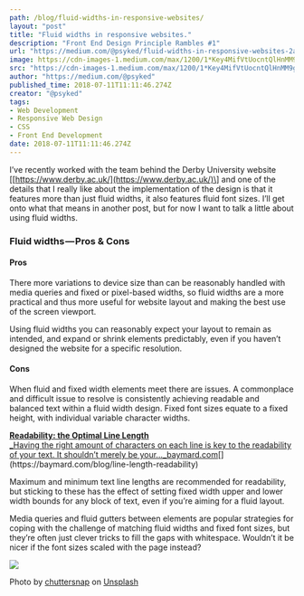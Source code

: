 ```yaml
---
path: /blog/fluid-widths-in-responsive-websites/
layout: "post"
title: "Fluid widths in responsive websites."
description: "Front End Design Principle Rambles #1"
url: "https://medium.com/@psyked/fluid-widths-in-responsive-websites-2a02499295d9"
image: https://cdn-images-1.medium.com/max/1200/1*Key4MifVtUocntQlHnMM9g.jpeg
src: "https://cdn-images-1.medium.com/max/1200/1*Key4MifVtUocntQlHnMM9g.jpeg"
author: "https://medium.com/@psyked"
published_time: 2018-07-11T11:11:46.274Z
creator: "@psyked"
tags:
- Web Development
- Responsive Web Design
- CSS
- Front End Development
date: 2018-07-11T11:11:46.274Z
---
```


I’ve recently worked with the team behind the Derby University website \[[https://www.derby.ac.uk/](https://www.derby.ac.uk/)\] and one of the details that I really like about the implementation of the design is that it features more than just fluid widths, it also features fluid font sizes. I’ll get onto what that means in another post, but for now I want to talk a little about using fluid widths.

### Fluid widths — Pros & Cons

#### Pros

There more variations to device size than can be reasonably handled with media queries and fixed or pixel-based widths, so fluid widths are a more practical and thus more useful for website layout and making the best use of the screen viewport.

Using fluid widths you can reasonably expect your layout to remain as intended, and expand or shrink elements predictably, even if you haven’t designed the website for a specific resolution.

#### Cons

When fluid and fixed width elements meet there are issues. A commonplace and difficult issue to resolve is consistently achieving readable and balanced text within a fluid width design. Fixed font sizes equate to a fixed height, with individual variable character widths.

[**Readability: the Optimal Line Length**  
_Having the right amount of characters on each line is key to the readability of your text. It shouldn’t merely be your…_baymard.com](https://baymard.com/blog/line-length-readability "https://baymard.com/blog/line-length-readability")[](https://baymard.com/blog/line-length-readability)

Maximum and minimum text line lengths are recommended for readability, but sticking to these has the effect of setting fixed width upper and lower width bounds for any block of text, even if you’re aiming for a fluid layout.

Media queries and fluid gutters between elements are popular strategies for coping with the challenge of matching fluid widths and fixed font sizes, but they’re often just clever tricks to fill the gaps with whitespace. Wouldn’t it be nicer if the font sizes scaled with the page instead?

![](https://cdn-images-1.medium.com/max/2000/1*Key4MifVtUocntQlHnMM9g.jpeg)

Photo by [chuttersnap](https://unsplash.com/photos/xjZl9zm6Sds?utm_source=unsplash&utm_medium=referral&utm_content=creditCopyText) on [Unsplash](https://unsplash.com/search/photos/whitespace?utm_source=unsplash&utm_medium=referral&utm_content=creditCopyText)